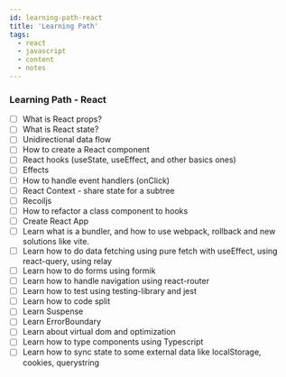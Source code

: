 ```yaml
---
id: learning-path-react
title: 'Learning Path'
tags:
  - react
  - javascript
  - content
  - notes
---
```


### Learning Path - React

 - [ ] What is React props?
 - [ ] What is React state?
 - [ ] Unidirectional data flow
 - [ ] How to create a React component
 - [ ] React hooks (useState, useEffect, and other basics ones)
 - [ ] Effects
 - [ ] How to handle event handlers (onClick)
 - [ ] React Context - share state for a subtree
 - [ ] Recoiljs
 - [ ] How to refactor a class component to hooks
 - [ ] Create React App
 - [ ] Learn what is a bundler, and how to use webpack, rollback and new solutions like vite.
 - [ ] Learn how to do data fetching using pure fetch with useEffect, using react-query, using relay
 - [ ] Learn how to do forms using formik
 - [ ] Learn how to handle navigation using react-router
 - [ ] Learn how to test using testing-library and jest
 - [ ] Learn how to code split
 - [ ] Learn Suspense
 - [ ] Learn ErrorBoundary
 - [ ] Learn about virtual dom and optimization
 - [ ] Learn how to type components using Typescript
 - [ ] Learn how to sync state to some external data like localStorage, cookies, querystring
